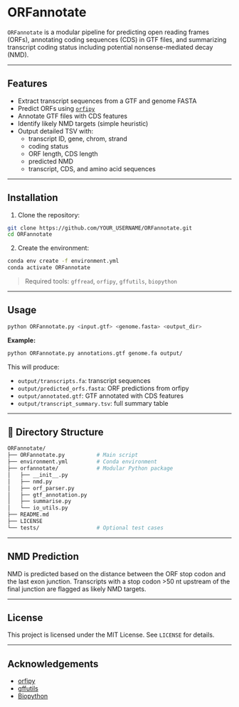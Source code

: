 # ORFannotate

`ORFannotate` is a modular pipeline for predicting open reading frames (ORFs), annotating coding sequences (CDS) in GTF files, and summarizing transcript coding status including potential nonsense-mediated decay (NMD).

---

## Features
- Extract transcript sequences from a GTF and genome FASTA
- Predict ORFs using [`orfipy`](https://github.com/urmi-21/orfipy)
- Annotate GTF files with CDS features
- Identify likely NMD targets (simple heuristic)
- Output detailed TSV with:
  - transcript ID, gene, chrom, strand
  - coding status
  - ORF length, CDS length
  - predicted NMD
  - transcript, CDS, and amino acid sequences

---

## Installation

1. Clone the repository:
```bash
git clone https://github.com/YOUR_USERNAME/ORFannotate.git
cd ORFannotate
```

2. Create the environment:
```bash
conda env create -f environment.yml
conda activate ORFannotate
```

> Required tools: `gffread`, `orfipy`, `gffutils`, `biopython`

---

## Usage

```bash
python ORFannotate.py <input.gtf> <genome.fasta> <output_dir>
```

**Example:**
```bash
python ORFannotate.py annotations.gtf genome.fa output/
```

This will produce:
- `output/transcripts.fa`: transcript sequences
- `output/predicted_orfs.fasta`: ORF predictions from orfipy
- `output/annotated.gtf`: GTF annotated with CDS features
- `output/transcript_summary.tsv`: full summary table

---

## 📁 Directory Structure
```bash
ORFannotate/
├── ORFannotate.py          # Main script
├── environment.yml         # Conda environment
├── orfannotate/            # Modular Python package
│   ├── __init__.py
│   ├── nmd.py
│   ├── orf_parser.py
│   ├── gtf_annotation.py
│   ├── summarise.py
│   └── io_utils.py
├── README.md
├── LICENSE
└── tests/                  # Optional test cases
```

---

## NMD Prediction
NMD is predicted based on the distance between the ORF stop codon and the last exon junction. Transcripts with a stop codon >50 nt upstream of the final junction are flagged as likely NMD targets.

---

## License
This project is licensed under the MIT License. See `LICENSE` for details.

---

## Acknowledgements
- [orfipy](https://github.com/urmi-21/orfipy)
- [gffutils](https://github.com/daler/gffutils)
- [Biopython](https://biopython.org/)
